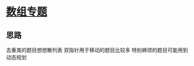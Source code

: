 # [数组专题](https://leetcode-cn.com/explore/interview/card/top-interview-questions-easy/1/array/30/)
## 思路

去重类的题目想想散列表
双指针用于移动的题目比较多
特别麻烦的题目可能用到动态规划